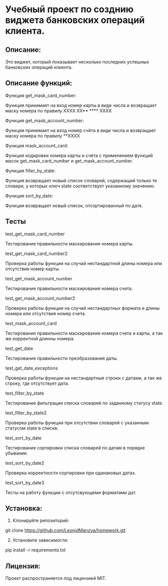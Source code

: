 # Учебный проект по созднию виджета банковских операций клиента.

## Описание:

Это виджет, который показывает несколько последних успешных банковских операций клиента.

## Описание функций:

Функция get_mask_card_number:

 Функция принимает на вход номер карты в виде числа и
    возвращает маску номера по правилу XXXX XX** **** XXXX

Функция get_mask_account_number:

 Функция принимает на вход номер счёта в виде числа и
    возвращает маску номера по правилу **XXXX

Функция mask_account_card:

 Функция кодировки номера карты и счёта с применением функций масок get_mask_card_number и get_mask_account_number.

Функция filter_by_state:

 Функция возвращает новый список словарей, содержащий только те словари,
     у которых ключ state соответствует указанному значению.

Функция sort_by_date:

 Функция возвращает новый список, отсортированный по дате.

## Тесты

test_get_mask_card_number

Тестирование правильности маскирования номера карты.

test_get_mask_card_number2

Проверка работы функции на случай нестандартной длины номера или
отсутствия номер карты.

test_get_mask_account_number

Тестирование правильности маскирования номера счета.

test_get_mask_account_number2

Проверка работы функции на случай нестандартных формата и длины номера или
отсутствия номер счета.

test_mask_account_card

Тестирование правильности маскирования номера счета и карты, а так же 
корректной длинны номера.

test_get_date

Тестирование правильности преобразования даты.

test_get_date_exceptions

Проверка работы функции на нестандартные строки с датами, а так же
строку, где отсутствует дата.

test_filter_by_state

Тестирование фильтрации списка словарей по заданному статусу 
state.

test_filter_by_state2

Проверка работы функции при отсутствии словарей с указанным статусом 
state в списке.

test_sort_by_date

Тестирование сортировки списка словарей по датам
в порядке убывания.

test_sort_by_date2

Проверка корректности сортировки при одинаковых датах.

test_sort_by_date3

Тесты на работу функции с отсутсвующеми форматами дат.

## Установка:

1. Клонируйте репозиторий:

git clone https://github.com/LeonidManzya/homework.git

2. Установите зависимости:

pip install -r requirements.txt


## Лицензия:

Проект распространяется под лицензией MIT.